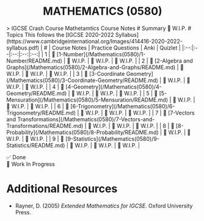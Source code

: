 <h1 align="center">MATHEMATICS (0580)</h1>
> IGCSE Crash Course Mathetamtics Course Notes
# Summary
🚧 W.I.P.
# Topics
This follows the [IGCSE 2020-2022 Syllabus](https://www.cambridgeinternational.org/Images/414416-2020-2022-syllabus.pdf)
| # | Course Notes | Practice Questions | Anki | Quizlet |
|:--:|:--|:--:|:--:|:--:|
| 1 | 🚧 [1-Number](/Mathematics(0580)/1-Number/README.md) | 🚧 W.I.P. | 🚧 W.I.P. | 🚧 W.I.P. |
| 2 | 🚧 [2-Algebra and Graphs](/Mathematics(0580)/2-Algebra-and-Graphs/README.md) | 🚧 W.I.P. | 🚧 W.I.P. | 🚧 W.I.P. |
| 3 | 🚧 [3-Coordinate Geometry](/Mathematics(0580)/3-Coordinate-Geometry/README.md) | 🚧 W.I.P. | 🚧 W.I.P. | 🚧 W.I.P. |
| 4 | 🚧 [4-Geometry](/Mathematics(0580)/4-Geometry/README.md) | 🚧 W.I.P. | 🚧 W.I.P. | 🚧 W.I.P. |
| 5 | 🚧 [5-Mensuration](/Mathematics(0580)/5-Mensuration/README.md) | 🚧 W.I.P. | 🚧 W.I.P. | 🚧 W.I.P. |
| 6 | 🚧 [6-Trigonometry](/Mathematics(0580)/6-Trigonometry/README.md) | 🚧 W.I.P. | 🚧 W.I.P. | 🚧 W.I.P. |
| 7 | 🚧 [7-Vectors and Transformations](/Mathematics(0580)/7-Vectors-and-Transformations/README.md) | 🚧 W.I.P. | 🚧 W.I.P. | 🚧 W.I.P. |
| 8 | 🚧 [8-Probability](/Mathematics(0580)/8-Probability/README.md) | 🚧 W.I.P. | 🚧 W.I.P. | 🚧 W.I.P. |
| 9 | 🚧 [9-Statistics](/Mathematics(0580)/9-Statistics/README.md) | 🚧 W.I.P. | 🚧 W.I.P. | 🚧 W.I.P. |

✅ Done
</br>
🚧 Work In Progress

# Additional Resources
- Rayner, D. (2005) _Extended Mathematics for IGCSE_. Oxford University Press.
